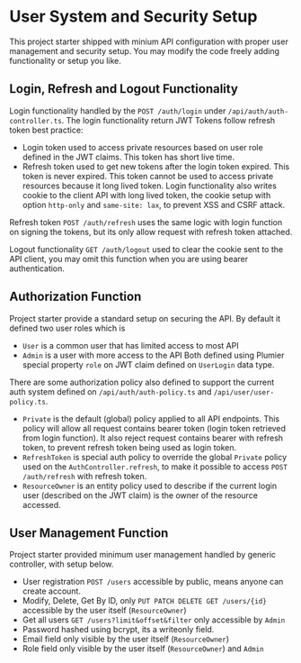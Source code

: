 # User System and Security Setup 

This project starter shipped with minium API configuration with proper user management and security setup. You may modify the code freely adding functionality or setup you like.

## Login, Refresh and Logout Functionality 
Login functionality handled by the `POST /auth/login` under `/api/auth/auth-controller.ts`. The login functionality return JWT Tokens follow refresh token best practice: 
* Login token used to access private resources based on user role defined in the JWT claims. This token has short live time.
* Refresh token used to get new tokens after the login token expired. This token is never expired. This token cannot be used to access private resources because it long lived token. 
Login functionality also writes cookie to the client API with long lived token, the cookie setup with option `http-only` and `same-site: lax`, to prevent XSS and CSRF attack. 

Refresh token `POST /auth/refresh` uses the same logic with login function on signing the tokens, but its only allow request with refresh token attached. 

Logout functionality `GET /auth/logout` used to clear the cookie sent to the API client, you may omit this function when you are using bearer authentication.

## Authorization Function

Project starter provide a standard setup on securing the API. By default it defined two user roles which is
* `User` is a common user that has limited access to most API
* `Admin` is a user with more access to the API
Both defined using Plumier special property `role` on JWT claim defined on `UserLogin` data type. 

There are some authorization policy also defined to support the current auth system defined on `/api/auth/auth-policy.ts` and `/api/user/user-policy.ts`.
* `Private` is the default (global) policy applied to all API endpoints. This policy will allow all request contains bearer token (login token retrieved from login function). It also reject request contains bearer with refresh token, to prevent refresh token being used as login token. 
* `RefreshToken` is special auth policy to override the global `Private` policy used on the `AuthController.refresh`, to make it possible to access `POST /auth/refresh` with refresh token.
* `ResourceOwner` is an entity policy used to describe if the current login user (described on the JWT claim) is the owner of the resource accessed.

## User Management Function 

Project starter provided minimum user management handled by generic controller, with setup below. 
* User registration `POST /users` accessible by public, means anyone can create account.
* Modify, Delete, Get By ID, only `PUT PATCH DELETE GET /users/{id}` accessible by the user itself (`ResourceOwner`)
* Get all users `GET /users?limit&offset&filter` only accessible by `Admin` 
* Password hashed using bcrypt, its a writeonly field.
* Email field only visible by the user itself (`ResourceOwner`)
* Role field only visible by the user itself (`ResourceOwner`) and `Admin`

